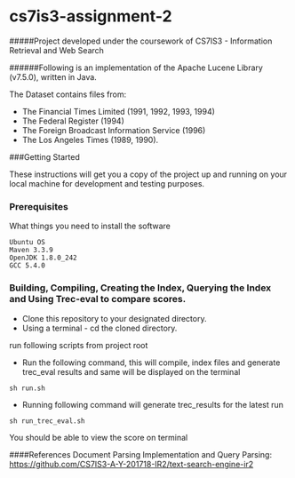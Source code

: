 # cs7is3-assignment-2

#####Project developed under the coursework of  CS7IS3 - Information Retrieval and Web Search


######Following is an implementation of the Apache Lucene Library (v7.5.0), written in Java.

The Dataset contains files from:

* The Financial Times Limited (1991, 1992, 1993, 1994)
* The Federal Register (1994)
* The Foreign Broadcast Information Service (1996)
* The Los Angeles Times (1989, 1990).

###Getting Started

These instructions will get you a copy of the project up and running on your local machine for development and testing purposes.

### Prerequisites

What things you need to install the software

```
Ubuntu OS
Maven 3.3.9
OpenJDK 1.8.0_242
GCC 5.4.0
```


### Building, Compiling, Creating the Index, Querying the Index and Using Trec-eval to compare scores.

* Clone this repository to your designated directory.
* Using a terminal - cd the cloned directory.

run following scripts from project root

* Run the following command, this will compile, index files and generate trec_eval results and same will be displayed on the terminal
```
sh run.sh
```

* Running following command will generate trec_results for the latest run
```
sh run_trec_eval.sh
```


You should be able to view the score on terminal

####References
Document Parsing Implementation and Query Parsing: https://github.com/CS7IS3-A-Y-201718-IR2/text-search-engine-ir2


